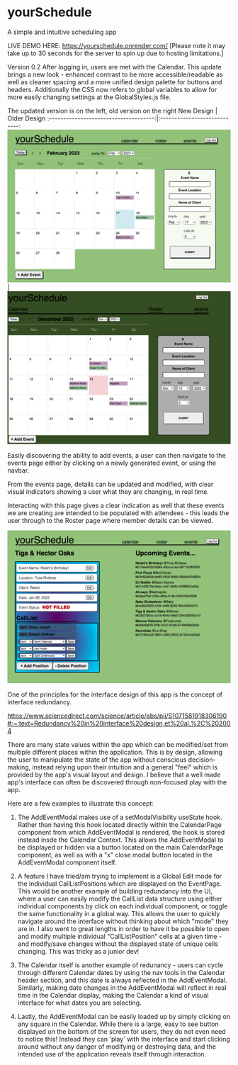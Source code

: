 # yourSchedule
A simple and intuitive scheduling app

LIVE DEMO HERE: https://yourschedule.onrender.com/
[Please note it may take up to 30 seconds for the 
server to spin up due to hosting limitations.]

Version 0.2
After logging in, users are met with the Calendar.
This update brings a new look - enhanced contrast to be more accessible/readable
as well as cleaner spacing and a more unified design palette for buttons and 
headers.  Additionally the CSS now refers to global variables to allow for more
easily changing settings at the GlobalStyles.js file.

The updated version is on the left, old version on the right
New Design                             | Older Design
:-------------------------------------:|:----------------------------:
![New Design](images/img_calendar_new.png) | ![Calendar Page](images/img_calendar_older.png)

Easily discovering the ability to add events, a user can then navigate to the
events page either by clicking on a newly generated event, or using the navbar.

From the events page, details can be updated and modified, with clear visual
indicators showing a user what they are changing, in real time.  

Interacting with this page gives a clear indication as well that these events 
we are creating are intended to be populated with attendees - this leads the 
user through to the Roster page where member details can be viewed.

![Event Page - Editing](images/img_edit_events.png)

One of the principles for the interface design of this app is the concept of 
interface redundancy. 

https://www.sciencedirect.com/science/article/abs/pii/S1071581918306190#:~:text=Redundancy%20in%20interface%20design,et%20al.%2C%202004

There are many state values within the app which can be modified/set from 
multiple different places within the application. This is by design, allowing 
the user to manipulate the state of the app without conscious decision-making, 
instead relying upon their intuition and a general "feel" which is provided by 
the app's visual layout and design.  I believe that a well made app's interface
can often be discovered through non-focused play with the app.  

Here are a few examples to illustrate this concept:

  1. The AddEventModal makes use of a setModalVisibility useState hook.  Rather
  than having this hook located directly within the CalendarPage component from
  which AddEventModal is rendered, the hook is stored instead insde the Calendar
  Context.  This allows the AddEventModal to be displayed or hidden via a button
  located on the main CalendarPage component, as well as with a "x" close modal
  button located in the AddEventModal component itself.  

  2. A feature I have tried/am trying to implement is a Global Edit mode for the
  individual CallListPositions which are displayed on the EventPage.  This would
  be another example of building redundancy into the UI, where a user can easily
  modify the CallList data structure using either individual components by click
  on each individual component, or toggle the same functionality in a global way.
  This allows the user to quickly navigate around the interface without thinking
  about which "mode" they are in.  I also went to great lengths in order to have
  it be possible to open and modify multiple individual "CallListPosition" cells
  at a given time - and modify/save changes without the displayed state of unique
  cells changing.  This was tricky as a junior dev!

  3. The Calendar itself is another example of redunancy - users can cycle through
  different Calendar dates by using the nav tools in the Calendar header section,
  and this date is always reflected in the AddEventModal.  Similarly, making date
  changes in the AddEventModal will reflect in real time in the Calendar display,
  making the Calendar a kind of visual interface for what dates you are selecting.

  4. Lastly, the AddEventModal can be easily loaded up by simply clicking on any
  square in the Calendar.  While there is a large, easy to see button displayed on
  the bottom of the screen for users, they do not even need to notice this! Instead
  they can 'play' with the interface and start clicking around without any danger
  of modifying or destroying data, and the intended use of the application reveals
  itself through interaction.
